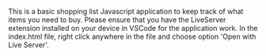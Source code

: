 
This is a basic shopping list Javascript application to keep track of what items you need to buy.
Please ensure that you have the LiveServer extension installed on your device in VSCode for the application work.
In the index.html file, right click anywhere in the file and choose option 'Open with Live Server'.